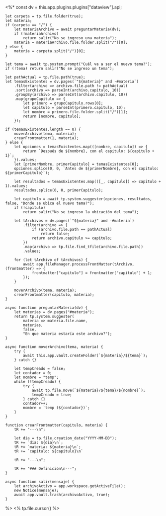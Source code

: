 <%*
	const dv = this.app.plugins.plugins["dataview"].api;

	let carpeta = tp.file.folder(true);
	let materia;
	if (carpeta == "/") {
		let materiaArchivo = await preguntarMateria(dv);
		if (!materiaArchivo)
			return salir("No se ingreso una materia");
		materia = materiaArchivo.file.folder.split("/")[0];
	} else {
		materia = carpeta.split("/")[0];
	}
	
	let tema = await tp.system.prompt("Cuál va a ser el nuevo tema?");
	if (!tema) return salir("No se ingreso un tema");
	
	let pathActual = tp.file.path(true);
	let temasExistentes = dv.pages(`"${materia}" and -#materia`)
		.filter(archivo => archivo.file.path != pathActual)
		.sort(archivo => parseInt(archivo.capitulo, 10))
		.groupBy(archivo => parseInt(archivo.capitulo, 10))
		.map(grupoCapitulo => {
			let primero = grupoCapitulo.rows[0];
			let capitulo = parseInt(primero.capitulo, 10);
			let nombre = primero.file.folder.split("/")[1];
			return [nombre, capitulo];
		});

	if (temasExistentes.length == 0) {
		moverArchivo(tema, materia);
		crearFrontmatter(1, materia);
	} else {
		let opciones = temasExistentes.map(([nombre, capitulo]) => {
			return `Después de ${nombre}, con el capitulo: ${capitulo + 1}`;
		}).values;
		let [primerNombre, primerCapitulo] = temasExistentes[0];
		opciones.splice(0, 0, `Antes de ${primerNombre}, con el capitulo: ${primerCapitulo}`);
		
		let resultados = temasExistentes.map(([_, capitulo]) => capitulo + 1).values;
		resultados.splice(0, 0, primerCapitulo);

		let capitulo = await tp.system.suggester(opciones, resultados, false, "Donde se ubica el nuevo tema?");
		if (!capitulo)
			return salir("No se ingreso la ubicación del tema");

		let tArchivos = dv.pages(`"${materia}" and -#materia`)
			.filter(archivo => {
				if (archivo.file.path == pathActual)
					return false;
				return archivo.capitulo >= capitulo;
			})
			.map(archivo => tp.file.find_tfile(archivo.file.path))
			.values;

		for (let tArchivo of tArchivos) {
			await app.fileManager.processFrontMatter(tArchivo, (frontmatter) => {
				frontmatter["capitulo"] = frontmatter["capitulo"] + 1; 
			});
		}

		moverArchivo(tema, materia);
		crearFrontmatter(capitulo, materia);
	}

	async function preguntarMateria(dv) {
		let materias = dv.pages("#materia");
		return tp.system.suggester(
			materia => materia.file.name, 
			materias, 
			false, 
			"En que materia estaría este archivo?");
	}

	async function moverArchivo(tema, materia) {
		try {
			await this.app.vault.createFolder(`${materia}/${tema}`);
		} catch {}

		let tempCreado = false;
		let contador = 0;
		let nombre = "temp";
		while (!tempCreado) {
			try {
				await tp.file.move(`${materia}/${tema}/${nombre}`);
				tempCreado = true;
			} catch {}	
			contador++;	
			nombre = `temp (${contador})`;
		}
	}

	function crearFrontmatter(capitulo, materia) {
		tR += "---\n";
		
		let dia = tp.file.creation_date("YYYY-MM-DD");
		tR += `dia: ${dia}\n`;
		tR += `materia: ${materia}\n`;
		tR += `capitulo: ${capitulo}\n`
		
		tR += "---\n";
		
		tR += "### Definición\n---";
	}

	async function salir(mensaje) {
		let archivoActivo = app.workspace.getActiveFile();
		new Notice(mensaje);
		await app.vault.trash(archivoActivo, true);
	}
%>
<% tp.file.cursor() %>